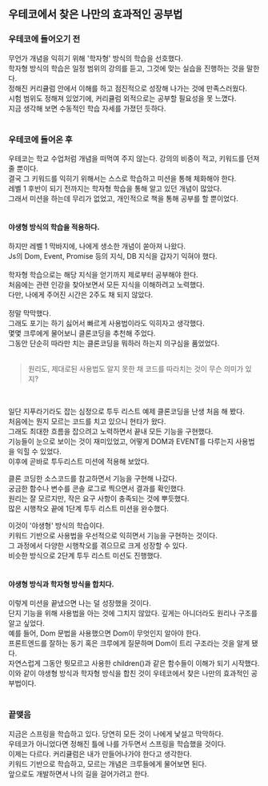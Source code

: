 ## 우테코에서 찾은 나만의 효과적인 공부법
### 우테코에 들어오기 전
무언가 개념을 익히기 위해 '학자형' 방식의 학습을 선호했다.</br>
학자형 방식의 학습은 일정 범위의 강의를 듣고, 그것에 맞는 실습을 진행하는 것을 말한다.</br>
정해진 커리큘럼 안에서 이해를 하고 점진적으로 성장해 나가는 것에 만족스러웠다.</br>
시험 범위도 정해져 있었기에, 커리큘럼 외적으로는 공부할 필요성을 못 느꼈다.</br>
지금 생각해 보면 수동적인 학습 자세를 가졌던 듯하다.</br></br>

### 우테코에 들어온 후
우테코는 학교 수업처럼 개념을 떠먹여 주지 않는다. 강의의 비중이 적고, 키워드를 던져줄 뿐이다.</br>
결국 그 키워드를 익히기 위해서는 스스로 학습하고 미션을 통해 체화해야 한다.</br>
레벨 1 후반이 되기 전까지는 학자형 학습을 통해 알고 있던 개념이 많았다.</br>
그래서 미션을 하는데 무리가 없었고, 개인적으로 책을 통해 공부를 할 뿐이었다.</br></br>

#### 야생형 방식의 학습을 적용하다.
하지만 레벨 1 막바지에, 나에게 생소한 개념이 쏟아져 나왔다.</br>
Js의 Dom, Event, Promise 등의 지식, DB 지식을 갑자기 익혀야 했다.</br>   
학자형 학습으로는 해당 지식을 얻기까지 제로부터 공부해야 한다.</br>
처음에는 관련 인강을 찾아보면서 모든 지식을 이해하려고 노력했다.</br>
다만, 나에게 주어진 시간은 2주도 채 되지 않았다.</br></br>
정말 막막했다.</br>
그래도 포기는 하기 싫어서 빠르게 사용법이라도 익히자고 생각했다.</br>
몇몇 크루에게 물어보니 클론코딩을 추천해 주었다.</br>
그동안 단순히 따라만 치는 클론코딩을 뭐하러 하는지 의구심을 품었었다.</br></br>
  
> 원리도, 제대로된 사용법도 알지 못한 채 코드를 따라치는 것이 무슨 의미가 있지?
</br>

일단 지푸라기라도 잡는 심정으로 투두 리스트 예제 클론코딩을 난생 처음 해 봤다.</br> 
처음에는 뭔지 모르는 코드를 치고 있으니 현타가 왔다.</br>
그래도 최대한 흐름을 잡으려고 노력하면서 끝내 모든 기능을 구현했다.</br>
기능들이 눈으로 보이는 것이 재미있었고, 어떻게 DOM과 EVENT를 다루는지 사용법을 익힐 수 있었다.</br>
이후에 곧바로 투두리스트 미션에 적용해 보았다.</br>

클론 코딩한 소스코드를 참고하면서 기능을 구현해 나갔다.</br>
궁금한 함수나 변수를 콘솔 로그로 찍으면서 결과를 확인했다.</br>
원리는 잘 모르지만, 작은 요구 사항이 충족되는 것에 뿌듯했다.</br>
많은 시행착오 끝에 1단계 투두 리스트 미션을 완수했다.</br>

이것이 '야생형' 방식의 학습이다.</br>
키워드 기반으로 사용법을 우선적으로 익히면서 기능을 구현하는 것이다.</br>
그 과정에서 다양한 시행착오를 겪으므로 크게 성장할 수 있다.</br>
비슷한 방식으로 2단계 투두 리스트 미션도 진행했다.</br></br>

#### 야생형 방식과 학자형 방식을 합치다.
이렇게 미션을 끝냈으면 나는 덜 성장했을 것이다.</br>
단지 기능을 위해 사용법을 아는 것에 그치지 않았다. 깊게는 아니더라도 원리나 구조를 알고 싶었다.</br>
예를 들어, Dom 문법을 사용했으면 Dom이 무엇인지 알아야 한다.</br>
프론트엔드를 잘하는 동기 혹은 크루에게 질문하며 Dom이 트리 구조라는 것을 알게 됐다.</br>
자연스럽게 그동안 뭣모르고 사용한 children()과 같은 함수들이 이해가 되기 시작했다.</br>
이와 같이 야생형 방식과 학자형 방식을 합친 것이 우테코에서 찾은 나만의 효과적인 공부법이다.</br></br>

### 끝맺음
지금은 스프링을 학습하고 있다. 당연히 모든 것이 나에게 낯설고 막막하다.</br>
우테코가 아니었다면 정해진 틀에 나를 가두면서 스프링을 학습했을 것이다.</br>
이제는 다르다. 커리큘럼은 내가 만들어나가야 한다고 생각한다.</br>
키워드 기반으로 학습하고, 모르는 개념은 크루들에게 물어보면 된다.</br>
앞으로도 개발하면서 나의 길을 걸어가려고 한다.
